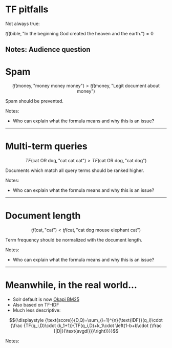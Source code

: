 # TF pitfalls

Not always true:<!-- .element: class="fragment" -->

$tf(\text{bible}, \text{"In the beginning God created the heaven and the earth."}) = 0$<!-- .element: class="fragment" -->

Notes:
Audience question
---
# Spam

$$tf(\text{money}, \text{"money money money"}) > tf(\text{money}, \text{"Legit document about money"})$$

Spam should be prevented.<!-- .element: class="fragment" -->

Notes:
* Who can explain what the formula means and why this is an issue?
---
# Multi-term queries

$$TF(\text{cat OR dog}, \text{"cat cat cat"}) > TF(\text{cat OR dog}, \text{"cat dog"})$$

Documents which match all query terms should be ranked higher.<!-- .element: class="fragment" -->

Notes:
* Who can explain what the formula means and why this is an issue?
---
# Document length

$$tf(\text{cat}, \text{"cat"}) < tf(\text{cat}, \text{"cat dog mouse elephant cat"})$$

Term frequency should be normalized with the document length.<!-- .element: class="fragment" -->

Notes:
* Who can explain what the formula means and why this is an issue?
---
# Meanwhile, in the real world...

* Solr default is now [Okapi BM25](https://en.wikipedia.org/wiki/Okapi_BM25)
* Also based on TF-IDF
* Much less descriptive:

$${\displaystyle {\text{score}}(D,Q)=\sum_{i=1}^{n}{\text{IDF}}(q_i)\cdot {\frac {TF(q_i,D)\cdot (k_1+1)}{TF(q_i,D)+k_1\cdot \left(1-b+b\cdot {\frac {|D|}{\text{avgdl}}}\right)}}}$$ <!-- .element: class="fragment" -->

Notes:
